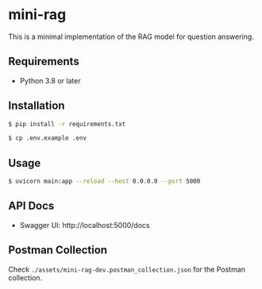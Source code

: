 # mini-rag

This is a minimal implementation of the RAG model for question answering.

## Requirements

- Python 3.8 or later

## Installation

```bash
$ pip install -r requirements.txt

$ cp .env.example .env
```

## Usage

```bash
$ uvicorn main:app --reload --host 0.0.0.0 --port 5000
```

## API Docs

- Swagger UI: http://localhost:5000/docs

## Postman Collection

Check `./assets/mini-rag-dev.postman_collection.json` for the Postman collection.
